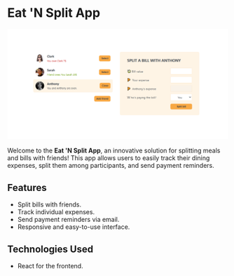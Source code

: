 # Eat 'N Split App

![Eat 'N Split](public/images/Picture.png)

Welcome to the **Eat 'N Split App**, an innovative solution for splitting meals and bills with friends! This app allows users to easily track their dining expenses, split them among participants, and send payment reminders.

## Features

- Split bills with friends.
- Track individual expenses.
- Send payment reminders via email.
- Responsive and easy-to-use interface.

## Technologies Used

- React for the frontend.
